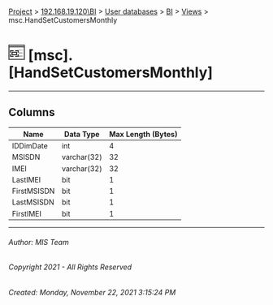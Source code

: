 #### 

[Project](../../../../index.md) > [192.168.19.120\\BI](../../../index.md) > [User databases](../../index.md) > [BI](../index.md) > [Views](Views.md) > msc.HandSetCustomersMonthly

# ![Views](../../../../Images/View32.png) [msc].[HandSetCustomersMonthly]

---

## <a name="#columns"></a>Columns

| Name | Data Type | Max Length (Bytes) |
|---|---|---|
| IDDimDate | int | 4 |
| MSISDN | varchar(32) | 32 |
| IMEI | varchar(32) | 32 |
| LastIMEI | bit | 1 |
| FirstMSISDN | bit | 1 |
| LastMSISDN | bit | 1 |
| FirstIMEI | bit | 1 |


---

###### Author:  MIS Team

###### Copyright 2021 - All Rights Reserved

###### Created: Monday, November 22, 2021 3:15:24 PM

